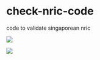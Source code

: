 # check-nric-code
code to validate singaporean nric

<p align="left">
  <img src="https://www.singpass.gov.sg/singpass/resources/img/nric-details/nricname_hanyupinyin-aa3e4a1fb7c1a9ef97afb0496e9ff176.jpg" />
</p>
<p align="left">
  <img src="https://www.singpass.gov.sg/singpass/resources/img/nric-details/NRIC_ID-dfe8a55224d2ffa622cbf64b19416153.jpg" />
</p>
